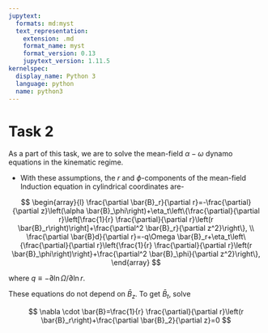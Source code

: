 ```yaml
---
jupytext:
  formats: md:myst
  text_representation:
    extension: .md
    format_name: myst
    format_version: 0.13
    jupytext_version: 1.11.5
kernelspec:
  display_name: Python 3
  language: python
  name: python3
---
```


# Task 2
As a part of this task, we are to solve the mean-field $\alpha-\omega$ dynamo equations in the kinematic regime. 

- With these assumptions, the $r$ and $\phi$-components of the mean-field Induction equation in cylindrical coordinates are-

$$
\begin{array}{l}
\frac{\partial \bar{B}_r}{\partial r}=-\frac{\partial}{\partial z}\left(\alpha \bar{B}_\phi\right)+\eta_t\left\{\frac{\partial}{\partial r}\left[\frac{1}{r} \frac{\partial}{\partial r}\left(r \bar{B}_r\right)\right]+\frac{\partial^2 \bar{B}_r}{\partial z^2}\right\}, \\
\frac{\partial \bar{B}d}{\partial r}=-q\Omega \bar{B}_r+\eta_t\left\{\frac{\partial}{\partial r}\left{\frac{1}{r} \frac{\partial}{\partial r}\left(r \bar{B}_\phi\right)\right}+\frac{\partial^2 \bar{B}_\phi}{\partial z^2}\right\},
\end{array}
$$

where $q \equiv-\partial \ln \Omega / \partial \ln r$.

These equations do not depend on $\bar{B}_z$. To get $\bar{B}_t$, solve

$$
\nabla \cdot \bar{B}=\frac{1}{r} \frac{\partial}{\partial r}\left(r \bar{B}_r\right)+\frac{\partial \bar{B}_2}{\partial z}=0
$$
